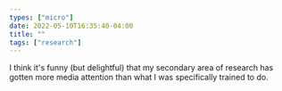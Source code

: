 ```yaml
---
types: ["micro"]
date: 2022-05-10T16:35:40-04:00
title: ""
tags: ["research"]
---
```

I think it's funny (but delightful) that my secondary area of research has gotten more media attention than what I was specifically trained to do.
